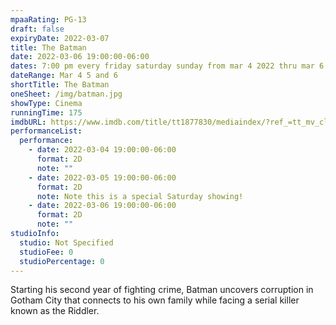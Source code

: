 ```yaml
---
mpaaRating: PG-13
draft: false
expiryDate: 2022-03-07
title: The Batman
date: 2022-03-06 19:00:00-06:00
dates: 7:00 pm every friday saturday sunday from mar 4 2022 thru mar 6 2022
dateRange: Mar 4 5 and 6
shortTitle: The Batman
oneSheet: /img/batman.jpg
showType: Cinema
runningTime: 175
imdbURL: https://www.imdb.com/title/tt1877830/mediaindex/?ref_=tt_mv_close
performanceList:
  performance:
    - date: 2022-03-04 19:00:00-06:00
      format: 2D
      note: ""
    - date: 2022-03-05 19:00:00-06:00
      format: 2D
      note: Note this is a special Saturday showing!
    - date: 2022-03-06 19:00:00-06:00
      format: 2D
      note: ""
studioInfo:
  studio: Not Specified
  studioFee: 0
  studioPercentage: 0
---
```


Starting his second year of fighting crime, Batman uncovers corruption in Gotham City that connects to his own family while facing a serial killer known as the Riddler.